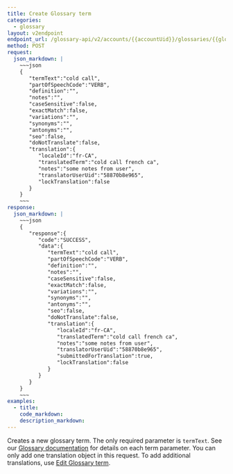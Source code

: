 ```yaml
---
title: Create Glossary term
categories:
  - glossary
layout: v2endpoint
endpoint_url: /glossary-api/v2/accounts/{{accountUid}}/glossaries/{{glossaryUid}}/terms
method: POST
request:
  json_markdown: |
    ~~~json
    {
       "termText":"cold call",
       "partOfSpeechCode":"VERB",
       "definition":"",
       "notes":"",
       "caseSensitive":false,
       "exactMatch":false,
       "variations":"",
       "synonyms":"",
       "antonyms":"",
       "seo":false,
       "doNotTranslate":false,
       "translation":{
          "localeId":"fr-CA",
          "translatedTerm":"cold call french ca",
          "notes":"some notes from user",
          "translatorUserUid":"58870b8e965",
          "lockTranslation":false
       }
    }
    ~~~
response:
  json_markdown: |
    ~~~json
    {
       "response":{
          "code":"SUCCESS",
          "data":{
             "termText":"cold call",
             "partOfSpeechCode":"VERB",
             "definition":"",
             "notes":"",
             "caseSensitive":false,
             "exactMatch":false,
             "variations":"",
             "synonyms":"",
             "antonyms":"",
             "seo":false,
             "doNotTranslate":false,
             "translation":{
                "localeId":"fr-CA",
                "translatedTerm":"cold call french ca",
                "notes":"some notes from user",
                "translatorUserUid":"58870b8e965",
                "submittedForTranslation":true,
                "lockTranslation":false
             }
          }
       }
    }
    ~~~
examples:
  - title:
    code_markdown:
    description_markdown:
---
```


Creates a new glossary term. The only required parameter is `termText`. See our [Glossary documentation](/support/articles/manage-glossaries/#term-details) for details on each term parameter. You can only add one translation object in this request. To add additional translations, use [Edit Glossary term](/developers/api/v2/glossary/edit-glossary-term/).